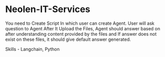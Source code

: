 # Neolen-IT-Services

You need to Create Script In which user can create Agent. User will ask question to
Agent After It Upload the Files, Agent should answer based on after understanding content provided by the files and If answer does not exist on these files, it should give default answer generated.

Skills - Langchain, Python
